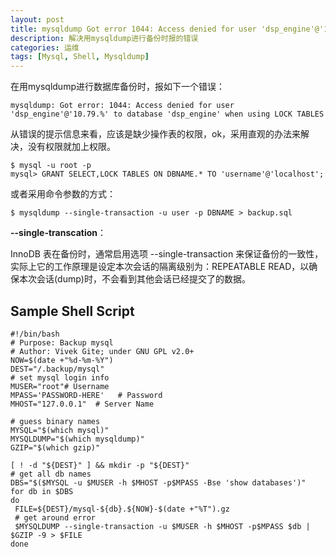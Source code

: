 ```yaml
---
layout: post
title: mysqldump Got error 1044: Access denied for user 'dsp_engine'@'10.79.%' to database 'dsp_engine' when using LOCK TABLES
description: 解决用mysqldump进行备份时报的错误
categories: 运维
tags: [Mysql, Shell, Mysqldump]
---
```


在用mysqldump进行数据库备份时，报如下一个错误：
	
	mysqldump: Got error: 1044: Access denied for user 'dsp_engine'@'10.79.%' to database 'dsp_engine' when using LOCK TABLES

从错误的提示信息来看，应该是缺少操作表的权限，ok，采用直观的办法来解决，没有权限就加上权限。

	$ mysql -u root -p
	mysql> GRANT SELECT,LOCK TABLES ON DBNAME.* TO 'username'@'localhost';

或者采用命令参数的方式：

	$ mysqldump --single-transaction -u user -p DBNAME > backup.sql

**--single-transcation**：

InnoDB 表在备份时，通常启用选项 --single-transaction 来保证备份的一致性，实际上它的工作原理是设定本次会话的隔离级别为：REPEATABLE READ，以确保本次会话(dump)时，不会看到其他会话已经提交了的数据。

## Sample Shell Script ##

	#!/bin/bash
	# Purpose: Backup mysql 
	# Author: Vivek Gite; under GNU GPL v2.0+ 
	NOW=$(date +"%d-%m-%Y")
	DEST="/.backup/mysql"
	# set mysql login info
	MUSER="root"# Username
	MPASS='PASSWORD-HERE'   # Password
	MHOST="127.0.0.1"  # Server Name
	 
	# guess binary names
	MYSQL="$(which mysql)"
	MYSQLDUMP="$(which mysqldump)"
	GZIP="$(which gzip)"
	 
	[ ! -d "${DEST}" ] && mkdir -p "${DEST}"
	# get all db names
	DBS="$($MYSQL -u $MUSER -h $MHOST -p$MPASS -Bse 'show databases')"
	for db in $DBS
	do
	 FILE=${DEST}/mysql-${db}.${NOW}-$(date +"%T").gz
	 # get around error 
	 $MYSQLDUMP --single-transaction -u $MUSER -h $MHOST -p$MPASS $db | $GZIP -9 > $FILE
	done